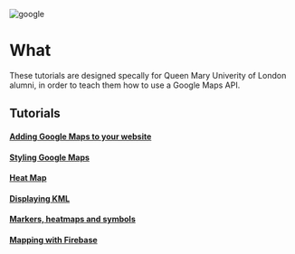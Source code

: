 ![google](https://cloud.githubusercontent.com/assets/2573931/15853472/0c5d6692-2c9d-11e6-8fb7-5ae4149e93b0.png)

# What
These tutorials are designed specally for Queen Mary Univerity of London alumni, in order to teach them how to use a Google Maps API. 

## Tutorials
#### [Adding Google Maps to your website](https://github.com/MyPitit/Google-maps-APIs/tree/master/AddingGMapTutorial)

#### [Styling Google Maps](https://github.com/MyPitit/Google-maps-APIs/tree/master/StyleMapsTutorial)

#### [Heat Map](https://github.com/MyPitit/Google-maps-APIs/tree/master/HeatMapTutorial)

#### [Displaying KML](https://github.com/MyPitit/Google-maps-APIs/tree/master/KMLtutorial)

#### [Markers, heatmaps and symbols](https://github.com/MyPitit/Google-maps-APIs/tree/master/ViDataTutorial)

#### [Mapping with Firebase](https://github.com/MyPitit/Google-maps-APIs/tree/master/MappingTutorial)
